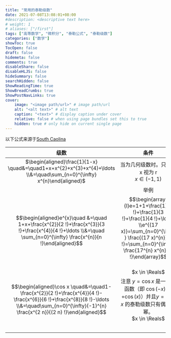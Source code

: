 ```yaml
---
title: "常用的泰勒级数"
date: 2021-07-08T13:08:01+08:00
#description: <descriptive text here>
# weight: 1
# aliases: ["/first"]
tags: ["高等数学", "微积分", "泰勒公式", "泰勒级数"]
categories: ["数学"]
showToc: true
TocOpen: false
draft: false
hidemeta: false
comments: true
disableShare: false
disableHLJS: false
hideSummary: false
searchHidden: false
ShowReadingTime: true
ShowBreadCrumbs: true
ShowPostNavLinks: true
cover:
    image: "<image path/url>" # image path/url
    alt: "<alt text>" # alt text
    caption: "<text>" # display caption under cover
    relative: false # when using page bundles set this to true
    hidden: true # only hide on current single page
---
```


以下公式来源于[South Caolina](https://people.math.sc.edu/girardi/m142/handouts/10sTaylorPolySeries.pdf)

|                             级数                             |                             条件                             |
| :----------------------------------------------------------: | :----------------------------------------------------------: |
| $\begin{aligned}\frac{1}{1-x} \quad&=\quad1+x+x^{2}+x^{3}+x^{4}+\ldots \\&=\quad\sum_{n=0}^{\infty} x^{n}\end{aligned}$ |     当为几何级数时。只需将 x 视为 r<br />$x \in (-1,1)$      |
| $$\begin{aligned}e^{x}\quad &=\quad 1+x+\frac{x^{2}}{2 !}+\frac{x^{3}}{3 !}+\frac{x^{4}}{4 !}+\ldots \\&=\quad \sum_{n=0}^{\infty} \frac{x^{n}}{n !}\end{aligned}$$ | 举例<br/>$$\begin{array}{l}e=1+1+\frac{1}{2 !}+\frac{1}{3 !}+\frac{1}{4 !}+\ldots \\e^{(17 x)}=\sum_{n=0}^{\infty} \frac{(17 x)^{n}}{n !}=\sum_{n=0}^{\infty} \frac{17^{n} x^{n}}{n !}\end{array}$$<br />$x \in \Reals$ |
| $$\begin{aligned}\cos x \quad&=\quad1-\frac{x^{2}}{2 !}+\frac{x^{4}}{4 !}-\frac{x^{6}}{6 !}+\frac{x^{8}}{8 !}-\ldots \\&=\quad\sum_{n=0}^{\infty}(-1)^{n} \frac{x^{2 n}}{(2 n) !}\end{aligned}$$ | 注意 $y = \cos{x}$ 是一个偶函数（即 $\cos{(−x)} = +\cos{(x)}$）并且$y= \cos{x}$ 的泰勒级数只有偶数次幂。<br />$x \in \Reals$ |
|                                                              |                                                              |
|                                                              |                                                              |
|                                                              |                                                              |
|                                                              |                                                              |
|                                                              |                                                              |

